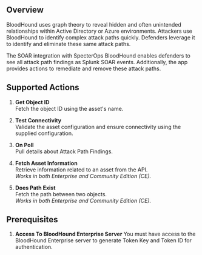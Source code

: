 ## Overview

BloodHound uses graph theory to reveal hidden and often unintended relationships within Active Directory or Azure environments. Attackers use BloodHound to identify complex attack paths quickly. Defenders leverage it to identify and eliminate these same attack paths.

The SOAR integration with SpecterOps BloodHound enables defenders to see all attack path findings as Splunk SOAR events. Additionally, the app provides actions to remediate and remove these attack paths.

## Supported Actions

1. **Get Object ID**\
   Fetch the object ID using the asset's name.

1. **Test Connectivity**\
   Validate the asset configuration and ensure connectivity using the supplied configuration.

1. **On Poll**\
   Pull details about Attack Path Findings.

1. **Fetch Asset Information**\
   Retrieve information related to an asset from the API.\
   *Works in both Enterprise and Community Edition (CE).*

1. **Does Path Exist**\
   Fetch the path between two objects.\
   *Works in both Enterprise and Community Edition (CE).*

## Prerequisites

1. **Access To BloodHound Enterprise Server**
   You must have access to the BloodHound Enterprise server to generate Token Key and Token ID for authentication.
